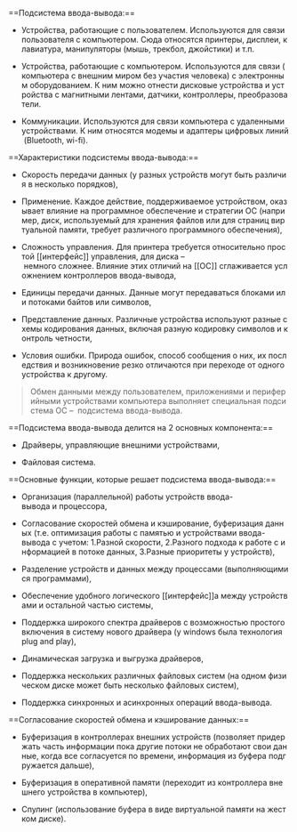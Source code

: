 ==Подсистема ввода-вывода:==

- Устройства, работающие с пользователем. Используются для связи пользователя с компьютером. Сюда относятся принтеры, дисплеи, клавиатура, манипуляторы (мышь, трекбол, джойстики) и т.п.

- Устройства, работающие с компьютером. Используются для связи (компьютера с внешним миром без участия человека) с электронным оборудованием. К ним можно отнести дисковые устройства и устройства с магнитными лентами, датчики, контроллеры, преобразователи.

- Коммуникации. Используются для связи компьютера с удаленными устройствами. К ним относятся модемы и адаптеры цифровых линий (Bluetooth, wi-fi).

==Характеристики подсистемы ввода-вывода:==

- Скорость передачи данных (у разных устройств могут быть различия в несколько порядков),

- Применение. Каждое действие, поддерживаемое устройством, оказывает влияние на программное обеспечение и стратегии ОС (например, диск, используемый для хранения файлов или для страниц виртуальной памяти, требует различного программного обеспечения),

- Сложность управления. Для принтера требуется относительно простой [[интерфейс]] управления, для диска – немного сложнее. Влияние этих отличий на [[ОС]] сглаживается усложнением контроллеров ввода-вывода,

- Единицы передачи данных. Данные могут передаваться блоками или потоками байтов или символов,

- Представление данных. Различные устройства используют разные схемы кодирования данных, включая разную кодировку символов и контроль четности,

- Условия ошибки. Природа ошибок, способ сообщения о них, их последствия и возникновение резко отличаются при переходе от одного устройства к другому.

>Обмен данными между пользователем, приложениями и периферийными устройствами компьютера выполняет специальная подсистема ОС –  подсистема ввода-вывода.

==Подсистема ввода-вывода делится на 2 основных компонента:==

- Драйверы, управляющие внешними устройствами,

- Файловая система.

==Основные функции, которые решает подсистема ввода-вывода:==

- Организация (параллельной) работы устройств ввода-вывода и процессора,

- Согласование скоростей обмена и кэширование, буферизация данных (т.е. оптимизация работы с памятью и устройствами ввода-вывода с учетом: 1.Разной скорости, 2.Разного подхода к работе с информацией в потоке данных, 3.Разные приоритеты у устройств),

- Разделение устройств и данных между процессами (выполняющимися программами),

- Обеспечение удобного логического [[интерфейс]]а между устройствами и остальной частью системы,

- Поддержка широкого спектра драйверов с возможностью простого включения в систему нового драйвера (у windows была технология plug and play),

- Динамическая загрузка и выгрузка драйверов,

- Поддержка нескольких различных файловых систем (на одном физическом диске может быть несколько файловых систем),

- Поддержка синхронных и асинхронных операций ввода-вывода.

==Согласование скоростей обмена и кэширование данных:==

- Буферизация в контроллерах внешних устройств (позволяет придержать часть информации пока другие потоки не обработают свои данные, когда все согласуется по времени, информация из буфера подгружается дальше),

- Буферизация в оперативной памяти (переходит из контроллера внешнего устройства в компьютер),

- Спулинг (использование буфера в виде виртуальной памяти на жестком диске).


